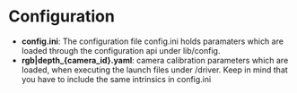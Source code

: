 # Configuration

- **config.ini**: The configuration file config.ini holds paramaters which are loaded through the configuration api under lib/config.
- **rgb|depth_{camera_id}.yaml**: camera calibration parameters which are loaded, when executing the launch files under /driver. Keep in mind that you have to include the same intrinsics in config.ini
